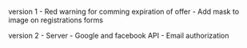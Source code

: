 version 1
    - Red warning for comming expiration of offer 
    - Add mask to image on registrations forms

version 2
    - Server
    - Google and facebook API
    - Email authorization